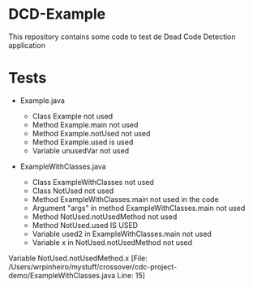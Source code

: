 # DCD-Example

This repository contains some code to test de Dead Code Detection application

# Tests

* Example.java
  * Class Example not used
  * Method Example.main not used
  * Method Example.notUsed not used
  * Method Example.used is used
  * Variable unusedVar not used

* ExampleWithClasses.java
  * Class ExampleWithClasses not used 
  * Class NotUsed not used
  * Method ExampleWithClasses.main not used in the code
  * Argument "args" in method ExampleWithClasses.main not used
  * Method NotUsed.notUsedMethod not used
  * Method NotUsed.used IS USED
  * Variable used2 in ExampleWithClasses.main not used
  * Variable x in NotUsed.notUsedMethod not used




Variable
	NotUsed.notUsedMethod.x 	[File: /Users/wrpinheiro/mystuff/crossover/cdc-project-demo/ExampleWithClasses.java Line: 15]
